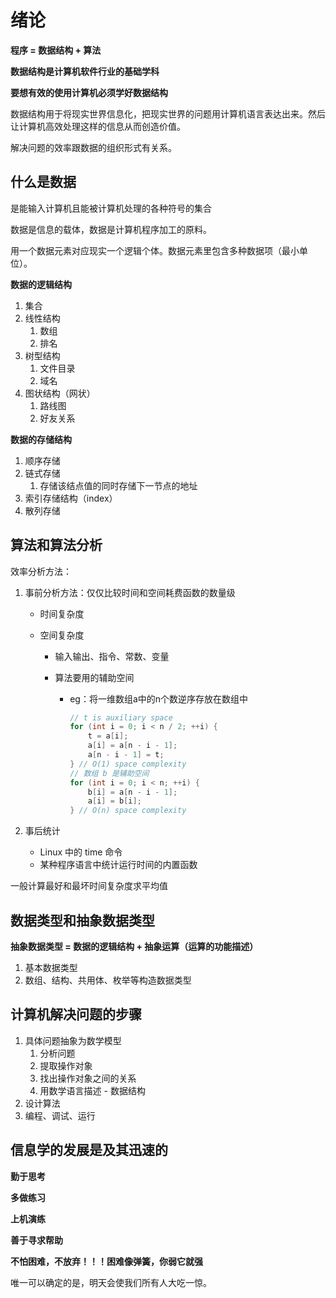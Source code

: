 # 绪论

**程序 = 数据结构 + 算法**

**数据结构是计算机软件行业的基础学科**

**要想有效的使用计算机必须学好数据结构**

数据结构用于将现实世界信息化，把现实世界的问题用计算机语言表达出来。然后让计算机高效处理这样的信息从而创造价值。

解决问题的效率跟数据的组织形式有关系。

## 什么是数据

是能输入计算机且能被计算机处理的各种符号的集合

数据是信息的载体，数据是计算机程序加工的原料。

用一个数据元素对应现实一个逻辑个体。数据元素里包含多种数据项（最小单位）。

**数据的逻辑结构**

1. 集合
2. 线性结构
   1. 数组
   2. 排名
3. 树型结构
   1. 文件目录
   2. 域名
4. 图状结构（网状）
   1. 路线图
   2. 好友关系

**数据的存储结构**

1. 顺序存储
2. 链式存储
   1. 存储该结点值的同时存储下一节点的地址
3. 索引存储结构（index）
4. 散列存储

## 算法和算法分析

效率分析方法：

1. 事前分析方法：仅仅比较时间和空间耗费函数的数量级

   - 时间复杂度

   - 空间复杂度

     - 输入输出、指令、常数、变量

     - 算法要用的辅助空间

       - eg：将一维数组a中的n个数逆序存放在数组中

         ```c
         // t is auxiliary space
         for (int i = 0; i < n / 2; ++i) {
             t = a[i];
             a[i] = a[n - i - 1];
             a[n - i - 1] = t;
         } // O(1) space complexity
         // 数组 b 是辅助空间
         for (int i = 0; i < n; ++i) {
             b[i] = a[n - i - 1];
             a[i] = b[i];
         } // O(n) space complexity
         ```

2. 事后统计

   - Linux 中的 time 命令
   - 某种程序语言中统计运行时间的内置函数

一般计算最好和最坏时间复杂度求平均值

## 数据类型和抽象数据类型

**抽象数据类型 = 数据的逻辑结构 + 抽象运算（运算的功能描述）**

1. 基本数据类型
2. 数组、结构、共用体、枚举等构造数据类型

## 计算机解决问题的步骤

1. 具体问题抽象为数学模型
   1. 分析问题
   2. 提取操作对象
   3. 找出操作对象之间的关系
   4. 用数学语言描述 - 数据结构
2. 设计算法
3. 编程、调试、运行

## 信息学的发展是及其迅速的

**勤于思考**

**多做练习**

**上机演练**

**善于寻求帮助**

**不怕困难，不放弃！！！困难像弹簧，你弱它就强**

唯一可以确定的是，明天会使我们所有人大吃一惊。